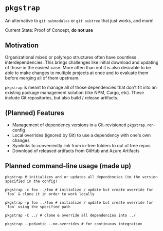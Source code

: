 # `pkgstrap`

An alternative to `git submodules` or `git subtree` that just works, and more!

Current State: Proof of Concept, **do not use**

## Motivation

Organizational mixed or polyrepo structures often have countless interdependencies.
This brings challenges like initial download and updating of those in the easiest case.
More often than not it is also desirable to be able to make changes to multiple projects
at once and to evaluate them before merging all of them upstream.

`pkgstrap` is meant to manage all of those dependencies that don't fit into
an existing package management solution (like NPM, Cargo, etc).
These include Git repositories, but also build / release artifacts.

## (Planned) Features

* Management of dependency versions in a Git-revisioned `pkgstrap.ron`-config
* Local overrides (ignored by Git) to use a dependency with one's own changes
* Symlinks to conveniently link from in-tree folders to out of tree repos
* Download of released artifacts from GitHub and Azure Artifacts

## Planned command-line usage (made up)

```shell
pkgstrap # initializes and or updates all dependencies (to the version specified in the config)
```

```shell
pkgstrap -c foo ../foo # initialize / update but create override for `foo` & clone it in order to work locally
```

```shell
pkgstrap -p foo ../foo # initialize / update but create override for `foo` using the specified path
```

```shell
pkgstrap -C ../ # clone & override all dependencies into ../
```

```shell
pkgstrap --pedantic --no-overrides # for continuous integration
```

